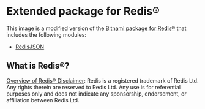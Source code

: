 # Extended package for Redis®

This image is a modified version of the [Bitnami package for Redis®](https://github.com/bitnami/containers/blob/main/bitnami/redis) that includes the following modules:

- [RedisJSON](https://github.com/RedisJSON/RedisJSON)

## What is Redis®?

[Overview of Redis® Disclaimer](http://redis.io/): Redis is a registered trademark of Redis Ltd. Any rights therein are reserved to Redis Ltd. Any use is for referential purposes only and does not indicate any sponsorship, endorsement, or affiliation between Redis Ltd.
